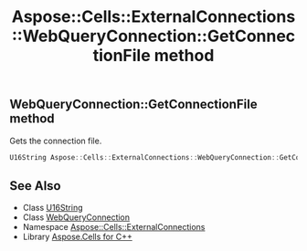 ﻿---
title: Aspose::Cells::ExternalConnections::WebQueryConnection::GetConnectionFile method
linktitle: GetConnectionFile
second_title: Aspose.Cells for C++ API Reference
description: 'Aspose::Cells::ExternalConnections::WebQueryConnection::GetConnectionFile method. Gets the connection file in C++.'
type: docs
weight: 1500
url: /cpp/aspose.cells.externalconnections/webqueryconnection/getconnectionfile/
---
## WebQueryConnection::GetConnectionFile method


Gets the connection file.

```cpp
U16String Aspose::Cells::ExternalConnections::WebQueryConnection::GetConnectionFile()
```

## See Also

* Class [U16String](../../../aspose.cells/u16string/)
* Class [WebQueryConnection](../)
* Namespace [Aspose::Cells::ExternalConnections](../../)
* Library [Aspose.Cells for C++](../../../)
